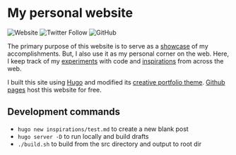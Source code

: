 # My personal website

![Website](https://img.shields.io/website?url=https%3A%2F%2Fsdhnshu.github.io)
![Twitter Follow](https://img.shields.io/twitter/follow/sudhanshupassi?style=social)
![GitHub](https://img.shields.io/github/license/sdhnshu/sdhnshu.github.io)

The primary purpose of this website is to serve as a [showcase](https://sdhnshu.github.io/showcase) of my accomplishments. But, I also use it as my personal corner on the web. Here, I keep track of my [experiments](https://sdhnshu.github.io/experiments) with code and [inspirations](https://sdhnshu.github.io/inspirations) from across the web.

I built this site using [Hugo](https://gohugo.io/) and modified its [creative portfolio theme](https://themes.gohugo.io/hugo-creative-portfolio-theme/). [Github pages](https://pages.github.com/) host this website for free.


## Development commands
- `hugo new inspirations/test.md` to create a new blank post
- `hugo server -D` to run locally and build drafts
- `./build.sh` to build from the src directory and output to root dir